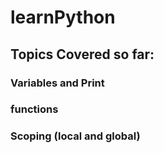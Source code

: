 # learnPython

## Topics Covered so far:
### Variables and Print
### functions
### Scoping (local and global)



